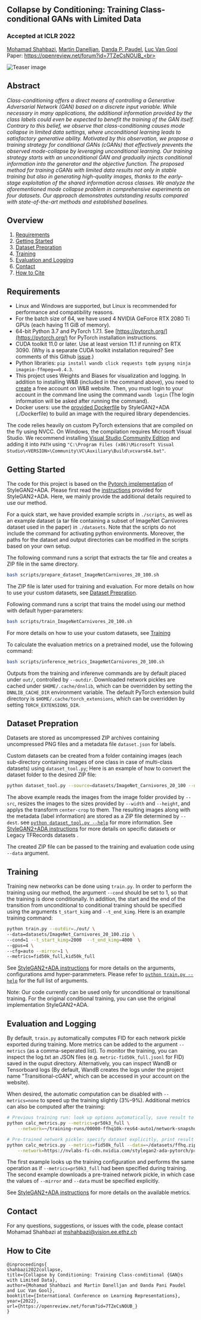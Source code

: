 ## Collapse by Conditioning: Training Class-conditional GANs with Limited Data

### Accepted at ICLR 2022

[Mohamad Shahbazi](https://people.ee.ethz.ch/~mshahbazi/), [Martin Danelljan](https://martin-danelljan.github.io/), [Danda P. Paudel](https://people.ee.ethz.ch/~paudeld/), [Luc Van Gool](https://scholar.google.ch/citations?hl=en&user=TwMib_QAAAAJ)<br>
Paper: https://openreview.net/forum?id=7TZeCsNOUB_<br>

![Teaser image](./docs/main.png)

## Abstract
*Class-conditioning offers a direct means of controlling a Generative Adversarial Network (GAN) based on a discrete input variable. While necessary in many applications, the additional information provided by the class labels could even be expected to benefit the training of the GAN itself. Contrary to this belief, we observe that class-conditioning causes mode collapse in limited data settings, where unconditional learning leads to satisfactory generative ability. Motivated by this observation, we propose a training strategy for conditional GANs (cGANs) that effectively prevents the observed mode-collapse by leveraging unconditional learning. Our training strategy starts with an unconditional GAN and gradually injects conditional information into the generator and the objective function. The proposed method for training cGANs with limited data results not only in stable training but also in generating high-quality images, thanks to the early-stage exploitation of the shared information across classes. We analyze the aforementioned mode collapse problem in comprehensive experiments on four datasets. Our approach demonstrates outstanding results compared with state-of-the-art methods and established baselines.*


## Overview
1. [Requirements](#Requirements)
2. [Getting Started](#Start)
3. [Dataset Prepration](#Data)
4. [Training](#Training)
5. [Evaluation and Logging](#Evaluation)
6. [Contact](#Contact)
8. [How to Cite](#How-to-Cite)


## Requirements<a name="Requirements"></a>

* Linux and Windows are supported, but Linux is recommended for performance and compatibility reasons.
* For the batch size of 64, we have used 4 NVIDIA GeForce RTX 2080 Ti GPUs (each having 11 GiB of memory).
* 64-bit Python 3.7 and PyTorch 1.7.1. See [https://pytorch.org/](https://pytorch.org/) for PyTorch installation instructions.
* CUDA toolkit 11.0 or later.  Use at least version 11.1 if running on RTX 3090.  (Why is a separate CUDA toolkit installation required?  See comments of this Github [issue](https://github.com/NVlabs/stylegan2-ada-pytorch/issues/2#issuecomment-779457121).)
* Python libraries: `pip install wandb click requests tqdm pyspng ninja imageio-ffmpeg==0.4.3`.
* This project uses Weights and Biases for visualization and logging. In addition to installing W&B (included in the command above), you need to [create](https://wandb.ai/login?signup=true) a free account on W&B website. Then, you must login to your account in the command line using the command ‍‍‍`wandb login` (The login information will be asked after running the command).
* Docker users: use the [provided Dockerfile](https://github.com/NVlabs/stylegan2-ada-pytorch/blob/main/Dockerfile) by StyleGAN2+ADA (./Dockerfile) to build an image with the required library dependencies.

The code relies heavily on custom PyTorch extensions that are compiled on the fly using NVCC. On Windows, the compilation requires Microsoft Visual Studio. We recommend installing [Visual Studio Community Edition](https://visualstudio.microsoft.com/vs/) and adding it into `PATH` using `"C:\Program Files (x86)\Microsoft Visual Studio\<VERSION>\Community\VC\Auxiliary\Build\vcvars64.bat"`.

## Getting Started<a name="Start"></a>

The code for this project is based on the [Pytorch implementation](https://github.com/NVlabs/stylegan2-ada-pytorch) of StyleGAN2+ADA. Please first read the [instructions](https://github.com/NVlabs/stylegan2-ada-pytorch/blob/main/README.md) provided for StyleGAN2+ADA. Here, we mainly provide the additional details required to use our method.

For a quick start, we have provided example scripts in `./scripts`, as well as an example dataset (a tar file containing a subset of ImageNet Carnivores dataset used in the paper) in `./datasets`. Note that the scripts do not include the command for activating python environments. Moreover, the paths for the dataset and output directories can be modified in the scripts based on your own setup.

The following command runs a script that extracts the tar file and creates a ZIP file in the same directory. 
```.bash
bash scripts/prepare_dataset_ImageNetCarnivores_20_100.sh
```
The ZIP file is later used for training and evaluation. For more details on how to use your custom datasets, see [Dataset Prepration](#Data).

Following command runs a script that trains the model using our method with default hyper-parameters:
```.bash
bash scripts/train_ImageNetCarnivores_20_100.sh
```
For more details on how to use your custom datasets, see [Training](#Training)

To calculate the evaluation metrics on a pretrained model, use the following command:
```.bash
bash scripts/inference_metrics_ImageNetCarnivores_20_100.sh
```


Outputs from the training and inferenve commands are by default placed under `out/`, controlled by `--outdir`. Downloaded network pickles are cached under `$HOME/.cache/dnnlib`, which can be overridden by setting the `DNNLIB_CACHE_DIR` environment variable. The default PyTorch extension build directory is `$HOME/.cache/torch_extensions`, which can be overridden by setting `TORCH_EXTENSIONS_DIR`.


## Dataset Prepration<a name="Data"></a>

Datasets are stored as uncompressed ZIP archives containing uncompressed PNG files and a metadata file `dataset.json` for labels. 

Custom datasets can be created from a folder containing images (each sub-directory containing images of one class in case of multi-class datasets) using `dataset_tool.py`; Here is an example of how to convert the dataset folder to the desired ZIP file:
```.bash
python dataset_tool.py --source=datasets/ImageNet_Carnivores_20_100 --dest=datasets/ImageNet_Carnivores_20_100.zip --transform=center-crop --width=128 --height=128
```

The above example reads the images from the image folder provided by `--src`, resizes the images to the sizes provided by `--width` and `--height`, and applys the transform `center-crop` to them. The resulting images along with the metadata (label information) are stored as a ZIP file determined by `--dest`.
see [`python dataset_tool.py --help`](./docs/dataset-tool-help.txt) for more information. See [StyleGAN2+ADA instructions](https://github.com/NVlabs/stylegan2-ada-pytorch/blob/main/README.md#preparing-datasets) for more details on specific datasets or Legacy TFRecords datasets .

The created ZIP file can be passed to the training and evaluation code using `--data` argument.

## Training<a name="Training"></a>

Training new networks can be done using `train.py`. In order to perform the training using our method, the argument `--cond` should be set to 1, so that the training is done conditionally. In addition, the start and the end of the transition from unconditional to conditional training should be specified using the arguments `t_start_kimg` and `--t_end_kimg`. Here is an example training command:

```.bash
python train.py --outdir=./out/ \
--data=datasets/ImageNet_Carnivores_20_100.zip \
--cond=1 --t_start_kimg=2000  --t_end_kimg=4000  \
--gpus=4 \
--cfg=auto --mirror=1 \
--metrics=fid50k_full,kid50k_full
```

See [StyleGAN2+ADA instructions](https://github.com/NVlabs/stylegan2-ada-pytorch/blob/main/README.md#training-new-networks) for more details on the arguments, configurations amd hyper-parammeters. Please refer to [`python train.py --help`](./docs/train-help.txt) for the full list of arguments.

Note: Our code currently can be used only for unconditional or transitional training. For the original conditional training, you can use the original implementation StyleGAN2+ADA.

## Evaluation and Logging<a name="Evaluation"></a>

By default, `train.py` automatically computes FID for each network pickle exported during training. More metrics can be added to the argument `--metrics` (as a comma-seperated list).  To monitor the training, you can inspect the log.txt an JSON files (e.g. `metric-fid50k_full.jsonl` for FID) saved in the ouput directory.  Alternatively, you can inspect WandB or Tensorboard logs (By default, WandB creates the logs under the project name "Transitional-cGAN", which can be accessed in your account on the website). 

When desired, the automatic computation can be disabled with `--metrics=none` to speed up the training slightly (3%&ndash;9%). Additional metrics can also be computed after the training:

```.bash
# Previous training run: look up options automatically, save result to JSONL file.
python calc_metrics.py --metrics=pr50k3_full \
    --network=~/training-runs/00000-ffhq10k-res64-auto1/network-snapshot-000000.pkl

# Pre-trained network pickle: specify dataset explicitly, print result to stdout.
python calc_metrics.py --metrics=fid50k_full --data=~/datasets/ffhq.zip --mirror=1 \
    --network=https://nvlabs-fi-cdn.nvidia.com/stylegan2-ada-pytorch/pretrained/ffhq.pkl
```

The first example looks up the training configuration and performs the same operation as if `--metrics=pr50k3_full` had been specified during training. The second example downloads a pre-trained network pickle, in which case the values of `--mirror` and `--data` must be specified explicitly.


See [StyleGAN2+ADA instructions](https://github.com/NVlabs/stylegan2-ada-pytorch/blob/main/README.md#quality-metrics) for more details on the available metrics. 

## Contact<a name="Contact"></a>
For any questions, suggestions, or issues with the code, please contact Mohamad Shahbazi at [mshahbazi@vision.ee.ethz.ch](mailto:mshahbazi@vision.ee.ethz.ch)<br>


## How to Cite<a name="How-to-Cite"></a>

```
@inproceedings{
shahbazi2022collapse,
title={Collapse by Conditioning: Training Class-conditional {GAN}s with Limited Data},
author={Mohamad Shahbazi and Martin Danelljan and Danda Pani Paudel and Luc Van Gool},
booktitle={International Conference on Learning Representations},
year={2022},
url={https://openreview.net/forum?id=7TZeCsNOUB_}
}
```
